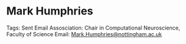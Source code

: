 # Mark Humphries

Tags: Sent Email
Assosciation: Chair in Computational Neuroscience, Faculty of Science
Email: Mark.Humphries@nottingham.ac.uk